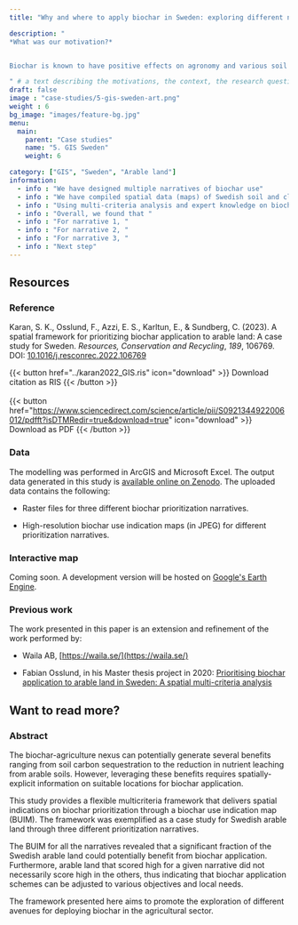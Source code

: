 ```yaml
---
title: "Why and where to apply biochar in Sweden: exploring different narratives"

description: "
*What was our motivation?*


Biochar is known to have positive effects on agronomy and various soil properties (e.g. pH, structure, nutrient, water). Here, we wanted to identify where in Sweden biochar application could be beneficial, and lead to e.g. improvements in soil quality, reduction in nitrogen leaching, or improvements in resilience to drought.

" # a text describing the motivations, the context, the research questions, attratively
draft: false
image : "case-studies/5-gis-sweden-art.png"
weight : 6
bg_image: "images/feature-bg.jpg"
menu:
  main:
    parent: "Case studies"
    name: "5. GIS Sweden"
    weight: 6

category: ["GIS", "Sweden", "Arable land"]
information:
  - info : "We have designed multiple narratives of biochar use"
  - info : "We have compiled spatial data (maps) of Swedish soil and climate, such as "
  - info : "Using multi-criteria analysis and expert knowledge on biochar-soil interactions, we have BUIM  "
  - info : "Overall, we found that "
  - info : "For narrative 1, "
  - info : "For narrative 2, "
  - info : "For narrative 3, "
  - info : "Next step"
---
```



## **Resources**
<div class="row">
  <div class="col-md-4">

  ### Reference
  Karan, S. K., Osslund, F., Azzi, E. S., Karltun, E., &#38; Sundberg, C. (2023). A spatial framework for prioritizing biochar application to arable land: A case study for Sweden. <i>Resources, Conservation and Recycling</i>, <i>189</i>, 106769. DOI: [10.1016/j.resconrec.2022.106769](https://doi.org/10.1016/j.resconrec.2022.106769)

  {{< button href="../karan2022_GIS.ris" icon="download" >}} Download citation as RIS {{< /button >}}
  <br/><br/>
  {{< button href="https://www.sciencedirect.com/science/article/pii/S0921344922006012/pdfft?isDTMRedir=true&download=true" icon="download" >}} Download as PDF {{< /button >}}
  </div>

  <div class="col-md-4">

  ### Data
  The modelling was performed in ArcGIS and Microsoft Excel. The output data generated in this study is [available online on Zenodo](https://doi.org/10.5281/zenodo.7060171). The uploaded data contains the following:
  * Raster files for three different biochar prioritization narratives.

  * High-resolution biochar use indication maps (in JPEG) for different prioritization narratives. 

  </div>

  <div class="col-md-4">
  
  ### Interactive map
  Coming soon. A development version will be hosted on [Google's Earth Engine](#). 
  </div>

</div>

<div class="row">

  <div class="col-md-8">
  
  ### Previous work
  The work presented in this paper is an extension and refinement of the work performed by:
  - Waila AB, [https://waila.se/](https://waila.se/)

  - Fabian Osslund, in his Master thesis project in 2020: [Prioritising biochar application to arable land in Sweden: A spatial multi-criteria analysis](http://kth.diva-portal.org/smash/get/diva2:1470879/FULLTEXT01.pdf)

  </div>
  
</div>
  


## **Want to read more?**
<div class="row">
  <div class="col-md-10">

### Abstract 

The biochar-agriculture nexus can potentially generate several benefits ranging from soil carbon sequestration to the reduction in nutrient leaching from arable soils. However, leveraging these benefits requires spatially-explicit information on suitable locations for biochar application. 

This study provides a flexible multicriteria framework that delivers spatial indications on biochar prioritization through a biochar use indication map (BUIM). The framework was exemplified as a case study for Swedish arable land through three different prioritization narratives. 

The BUIM for all the narratives revealed that a significant fraction of the Swedish arable land could potentially benefit from biochar application. Furthermore, arable land that scored high for a given narrative did not necessarily score high in the others, thus indicating that biochar application schemes can be adjusted to various objectives and local needs.

The framework presented here aims to promote the exploration of different avenues for deploying biochar in the agricultural sector.

 </div>


</div>